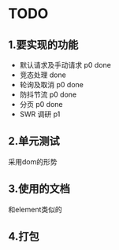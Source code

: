 # TODO
## 1.要实现的功能
- 默认请求及手动请求 p0 done  
- 竞态处理 done
- 轮询及取消 p0 done
- 防抖节流 p0 done
- 分页 p0 done
- SWR 调研 p1

## 2.单元测试
采用dom的形势

## 3.使用的文档
和element类似的

## 4.打包